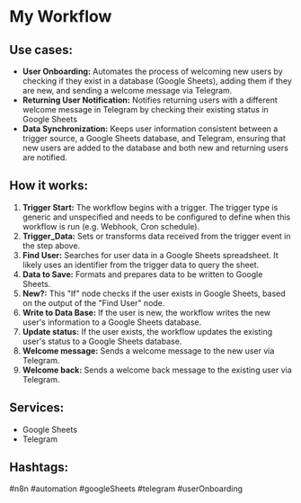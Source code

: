 # My Workflow

## Use cases:
- **User Onboarding:** Automates the process of welcoming new users by checking if they exist in a database (Google Sheets), adding them if they are new, and sending a welcome message via Telegram.
- **Returning User Notification:** Notifies returning users with a different welcome message in Telegram by checking their existing status in Google Sheets
- **Data Synchronization:** Keeps user information consistent between a trigger source, a Google Sheets database, and Telegram, ensuring that new users are added to the database and both new and returning users are notified.

## How it works:
1.  **Trigger Start:** The workflow begins with a trigger. The trigger type is generic and unspecified and needs to be configured to define when this workflow is run (e.g. Webhook, Cron schedule).
2.  **Trigger_Data:** Sets or transforms data received from the trigger event in the step above.
3.  **Find User:** Searches for user data in a Google Sheets spreadsheet. It likely uses an identifier from the trigger data to query the sheet.
4.  **Data to Save:** Formats and prepares data to be written to Google Sheets.
5.  **New?:** This "If" node checks if the user exists in Google Sheets, based on the output of the "Find User" node.
6.  **Write to Data Base:** If the user is new, the workflow writes the new user's information to a Google Sheets database.
7.  **Update status:** If the user exists, the workflow updates the existing user's status to a Google Sheets database.
8.  **Welcome message:** Sends a welcome message to the new user via Telegram.
9.  **Welcome back:** Sends a welcome back message to the existing user via Telegram.

## Services:
*   Google Sheets
*   Telegram

## Hashtags:
#n8n #automation #googleSheets #telegram #userOnboarding
